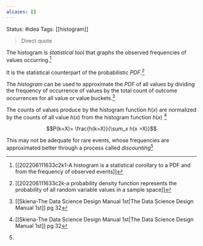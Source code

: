 ```yaml
---
aliases: []
---
```

Status: #idea
Tags: [[histogram]]

>Direct quote

The histogram is *statistical* tool that graphs the observed frequencies of values occurring.[^1]

It is the statistical counterpart of the probabilistic *PDF*.[^2]

The *histogram* can be used to approximate the *PDF* of all values by dividing the frequency of occurrence of  values by the total count of outcome occurrences for all value or value buckets.[^3]

The counts of values produce by the histogram function $h(x)$ are normalized by the counts of all value $h(x)$  from the histogram function $h(x)$ [^3]

$$P(k=X)= \frac{h(k=X)}{\sum_x h(x =X)}$$

This may not be adequate for rare events, whose frequencies are approximated better through a process called *discounting*[^4]
[^1]: [[202206111633c2k1-A histogram is a statistical corollary to a PDF and from the frequency of observed events]]
[^2]:[[202206111633c2k-a probability density function represents the probability of all random variable values in a sample space]]
[^3]: [[Skiena-The Data Science  Design Manual 1st|The Data Science Design Manual 1st]] pg 32
[^4]:
